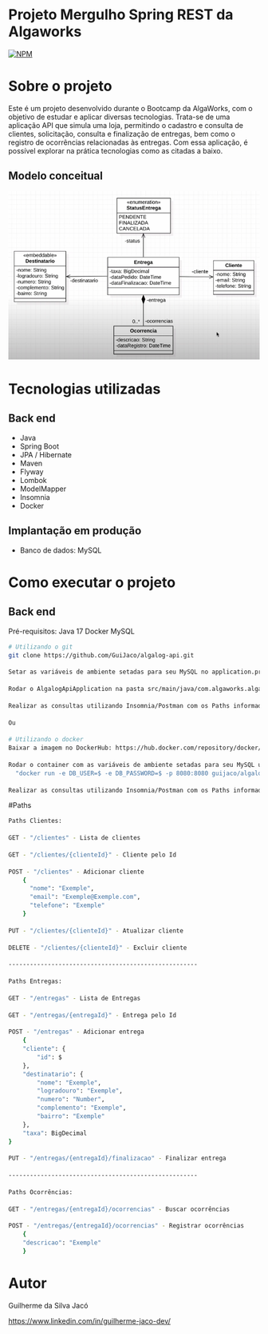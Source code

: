 # Projeto Mergulho Spring REST da Algaworks
[![NPM](https://img.shields.io/npm/l/react)](https://github.com/GuiJaco/algalog-api/blob/main/LICENSE)

# Sobre o projeto
Este é um projeto desenvolvido durante o Bootcamp da AlgaWorks, com o objetivo de estudar e aplicar diversas tecnologias. Trata-se de uma aplicação API que simula uma loja, permitindo o cadastro e consulta de clientes, solicitação, consulta e finalização de entregas, bem como o registro de ocorrências relacionadas às entregas. Com essa aplicação, é possível explorar na prática tecnologias como as citadas a baixo.

## Modelo conceitual
![Modelo Conceitual](https://github.com/GuiJaco/algalog-api/blob/main/assets/img/mapa-conceitual-alga-log.png)

# Tecnologias utilizadas
## Back end
- Java
- Spring Boot
- JPA / Hibernate
- Maven
- Flyway
- Lombok
- ModelMapper
- Insomnia
- Docker

## Implantação em produção
- Banco de dados: MySQL

# Como executar o projeto

## Back end
Pré-requisitos: Java 17
Docker
MySQL

```bash
# Utilizando o git
git clone https://github.com/GuiJaco/algalog-api.git

Setar as variáveis de ambiente setadas para seu MySQL no application.properties: ${DB_USER}, ${DB_PASSWORD}

Rodar o AlgalogApiApplication na pasta src/main/java/com.algaworks.algalog

Realizar as consultas utilizando Insomnia/Postman com os Paths informados abaixo

Ou

# Utilizando o docker
Baixar a imagem no DockerHub: https://hub.docker.com/repository/docker/guijaco/algalog-api

Rodar o container com as variáveis de ambiente setadas para seu MySQL usando o comando: 
  "docker run -e DB_USER=$ -e DB_PASSWORD=$ -p 8080:8080 guijaco/algalog-api"

Realizar as consultas utilizando Insomnia/Postman com os Paths informados abaixo
```

#Paths

```bash
Paths Clientes:

GET - "/clientes" - Lista de clientes

GET - "/clientes/{clienteId}" - Cliente pelo Id

POST - "/clientes" - Adicionar cliente 
    {
      "nome": "Exemple",
      "email": "Exemple@Exemple.com",
      "telefone": "Exemple"
    }

PUT - "/clientes/{clienteId}" - Atualizar cliente

DELETE - "/clientes/{clienteId}" - Excluir cliente

-----------------------------------------------------

Paths Entregas:

GET - "/entregas" - Lista de Entregas

GET - "/entregas/{entregaId}" - Entrega pelo Id

POST - "/entregas" - Adicionar entrega
    {
	"cliente": {
		"id": $
	},
	"destinatario": {
		"nome": "Exemple",
		"logradouro": "Exemple",
		"numero": "Number",
		"complemento": "Exemple",
		"bairro": "Exemple"
	},
	"taxa": BigDecimal
}

PUT - "/entregas/{entregaId}/finalizacao" - Finalizar entrega

-----------------------------------------------------

Paths Ocorrências:

GET - "/entregas/{entregaId}/ocorrencias" - Buscar ocorrências

POST - "/entregas/{entregaId}/ocorrencias" - Registrar ocorrências
    {
	"descricao": "Exemple"
    }
```

# Autor

Guilherme da Silva Jacó

https://www.linkedin.com/in/guilherme-jaco-dev/
